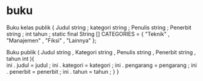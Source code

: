 # buku
Buku kelas  publik {
   Judul string ;
   kategori string ;
   Penulis string ;
   Penerbit string ;
  int  tahun ;
  static  final  String [] CATEGORIES = { "Teknik" , "Manajemen" , "Fiksi" , "Lainnya" };

   Buku publik ( Judul string  , Kategori string , Penulis string , Penerbit string , tahun int ){    
    ini . judul = judul ;
    ini . kategori = kategori ;
    ini . pengarang = pengarang ;
    ini . penerbit = penerbit ;
    ini . tahun = tahun ;
  }
}
